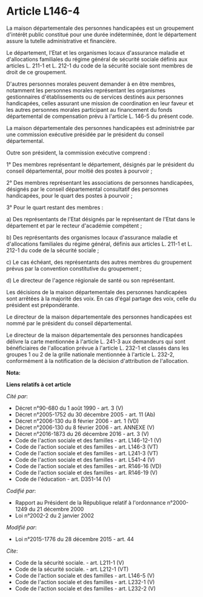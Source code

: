 # Article L146-4

La maison départementale des personnes handicapées est un groupement d'intérêt public constitué pour une durée indéterminée,
dont le département assure la tutelle administrative et financière. 

Le département, l'Etat et les organismes locaux d'assurance maladie et d'allocations familiales du régime général de sécurité
sociale définis aux articles L. 211-1 et L. 212-1 du code de la sécurité sociale sont membres de droit de ce groupement. 

D'autres personnes morales peuvent demander à en être membres, notamment les personnes morales représentant les organismes
gestionnaires d'établissements ou de services destinés aux personnes handicapées, celles assurant une mission de coordination
en leur faveur et les autres personnes morales participant au financement du fonds départemental de compensation prévu à
l'article L. 146-5 du présent code. 

La maison départementale des personnes handicapées est administrée par une commission exécutive présidée par le président du
conseil départemental. 

Outre son président, la commission exécutive comprend : 

1° Des membres représentant le département, désignés par le président du conseil départemental, pour moitié des postes à
pourvoir ; 

2° Des membres représentant les associations de personnes handicapées, désignés par le conseil départemental consultatif des
personnes handicapées, pour le quart des postes à pourvoir ; 

3° Pour le quart restant des membres : 

a) Des représentants de l'Etat désignés par le représentant de l'Etat dans le département et par le recteur d'académie
compétent ; 

b) Des représentants des organismes locaux d'assurance maladie et d'allocations familiales du régime général, définis aux
articles L. 211-1 et L. 212-1 du code de la sécurité sociale ; 

c) Le cas échéant, des représentants des autres membres du groupement prévus par la convention constitutive du groupement ; 

d) Le directeur de l'agence régionale de santé ou son représentant. 

Les décisions de la maison départementale des personnes handicapées sont arrêtées à la majorité des voix. En cas d'égal
partage des voix, celle du président est prépondérante. 

Le directeur de la maison départementale des personnes handicapées est nommé par le président du conseil départemental. 

Le directeur de la maison départementale des personnes handicapées délivre la carte mentionnée à l'article L. 241-3 aux
demandeurs qui sont bénéficiaires de l'allocation prévue à l'article L. 232-1 et classés dans les groupes 1 ou 2 de la grille
nationale mentionnée à l'article L. 232-2, conformément à la notification de la décision d'attribution de l'allocation.

**Nota:**



**Liens relatifs à cet article**

_Cité par_:

  - Décret n°90-680 du 1 août 1990 - art. 3 (V)
  - Décret n°2005-1752 du 30 décembre 2005 - art. 11 (Ab)
  - Décret n°2006-130 du 8 février 2006 - art. 1 (VD)
  - Décret n°2006-130 du 8 février 2006 - art. ANNEXE (V)
  - Décret n°2016-1873 du 26 décembre 2016 - art. 3 (V)
  - Code de l'action sociale et des familles - art. L146-12-1 (V)
  - Code de l'action sociale et des familles - art. L146-3 (VT)
  - Code de l'action sociale et des familles - art. L241-3 (VT)
  - Code de l'action sociale et des familles - art. L541-4 (V)
  - Code de l'action sociale et des familles - art. R146-16 (VD)
  - Code de l'action sociale et des familles - art. R146-19 (V)
  - Code de l'éducation - art. D351-14 (V)

_Codifié par_:

  - Rapport au Président de la République relatif à l'ordonnance n°2000-1249 du 21 décembre 2000
  - Loi n°2002-2 du 2 janvier 2002

_Modifié par_:

  - Loi n°2015-1776 du 28 décembre 2015 - art. 44

_Cite_:

  - Code de la sécurité sociale. - art. L211-1 (V)
  - Code de la sécurité sociale. - art. L212-1 (VT)
  - Code de l'action sociale et des familles - art. L146-5 (V)
  - Code de l'action sociale et des familles - art. L232-1 (V)
  - Code de l'action sociale et des familles - art. L232-2 (V)
